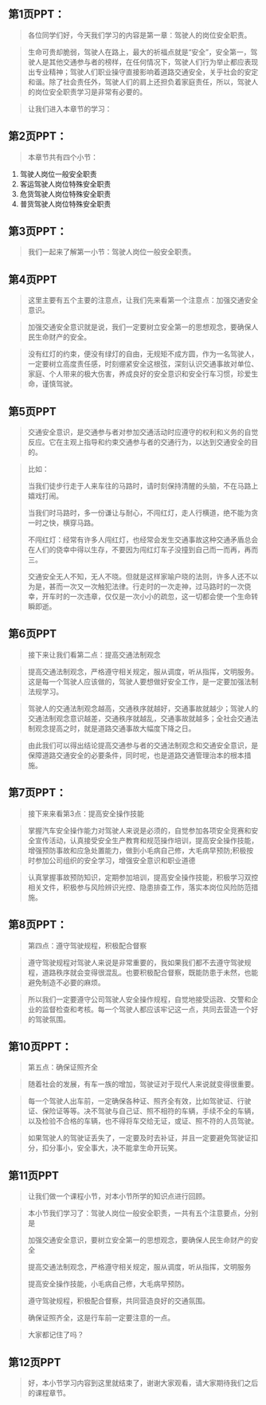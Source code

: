 ## 第1页PPT：

> 各位同学们好，今天我们学习的内容是第一章：驾驶人的岗位安全职责。

> 生命可贵却脆弱，驾驶人在路上，最大的祈福点就是“安全”，安全第一，驾驶人是其他交通参与者的榜样，在任何情况下，驾驶人们行为举止都应表现出专业精神；驾驶人们职业操守直接影响着道路交通安全，关乎社会的安定和谐。除了社会责任外，驾驶人们的肩上还担负着家庭责任，所以，驾驶人的岗位安全职责学习是非常有必要的。

> 让我们进入本章节的学习：




## 第2页PPT：

> 本章节共有四个小节：

1. 驾驶人岗位一般安全职责
2. 客运驾驶人岗位特殊安全职责
3. 危货驾驶人岗位特殊安全职责
4. 普货驾驶人岗位特殊安全职责



## 第3页PPT：

> 我们一起来了解第一小节：驾驶人岗位一般安全职责。



## 第4页PPT

> 这里主要有五个主要的注意点，让我们先来看第一个注意点：加强交通安全意识。

> 加强交通安全意识就是说，我们一定要树立安全第一的思想观念，要确保人民生命财产的安全。

> 没有红灯的约束，便没有绿灯的自由，无规矩不成方圆，作为一名驾驶人，一定要树立高度责任感，时刻绷紧安全这根弦，深刻认识交通事故对单位、家庭、个人带来的极大伤害，养成良好的安全意识和安全行车习惯，珍爱生命，谨慎驾驶。



## 第5页PPT

> 交通安全意识，是交通参与者对参加交通活动时应遵守的权利和义务的自觉反应。它在主观上指导和约束交通参与者的交通行为，以达到交通安全的目的。

> 比如：
>
> 当我们徒步行走于人来车往的马路时，请时刻保持清醒的头脑，不在马路上嬉戏打闹。
>
> 当我们时马路时，多一份谦让与耐心，不闯红灯，走人行横道，绝不能为贪一时之快，横穿马路。
>
> 不闯红灯：经常有许多人闯红灯，也经常会发生交通事故这种交通矛盾总会在人们的侥幸中得以生存，不要因为闯红灯车子没撞到自己而一而再，再而三。
>
> 交通安全无人不知，无人不晓。但就是这样家喻户晓的法则，许多人还不以为是，甚而一次又一次触犯法律。行走时的一次走神，过马路时的一次侥幸，开车时的一次违章，仅仅是一次小小的疏忽，这一切都会使一个生命转瞬即逝。
>




## 第6页PPT

> 接下来让我们看第二点：提高交通法制观念

> 提高交通法制观念，严格遵守相关规定，服从调度，听从指挥，文明服务。这是每一个驾驶人应该做的，驾驶人要想做好安全工作，是一定要加强法制法规学习。

> 驾驶人的交通法制观念越高，交通秩序就越好，交通事故就越少；驾驶人的交通法制观念意识越差，交通秩序就越乱，交通事故就越多；全社会交通法制观念提高之时，就是道路交通事故大幅度下降之日。

> 由此我们可以得出结论提高交通参与者的交通法制观念和交通安全意识，是保障道路交通安全的必要条件，同时呢，也是道路交通管理治本的根本措施。



## 第7页PPT：

> 接下来来看第3点：提高安全操作技能

> 掌握汽车安全操作能力对驾驶人来说是必须的，自觉参加各项安全竞赛和安全宣传活动，认真接受安全生产教育和规范操作培训，提高安全操作技能，增强预防事故和应急处置能力，做到小毛病自己修，大毛病早预防;积极按时参加公司组织的安全学习，增强安全意识和职业道德

> 认真掌握事故预防知识，定期参加培训，提高安全操作技能，积极学习双控相关文件，积极参与风险辨识光控、隐患排查工作，落实本岗位风险防范措施。



## 第8页PPT：

> 第四点：遵守驾驶规程，积极配合督察

> 遵守驾驶规程对驾驶人来说是非常重要的，我如果我们都不去遵守驾驶规程，道路秩序就会变得很混乱。也要积极配合督察，既能防患于未然，也能 避免制造不必要的麻烦。

> 所以我们一定要遵守公司驾驶人安全操作规程，自觉地接受运政、交警和企业的监督检查和考核。每一个驾驶人都应该牢记这一点，共同去营造一个好的驾驶氛围。



## 第10页PPT：

> 第五点：确保证照齐全

> 随着社会的发展，有车一族的增加，驾驶证对于现代人来说就变得很重要。

> 每一个驾驶人出车前，一定确保各种证、照齐全有效，比如驾驶证、行驶证、保险证等等。决不驾驶与自己证、照不相符的车辆，手续不全的车辆，以及检验不合格的车辆，也不得将车交给无证，或证、照不符的人员驾驶。

> 如果驾驶人的驾驶证丢失了，一定要及时去补证，并且一定要避免驾驶证扣分，扣分事小，安全事大，决不能拿生命开玩笑。



## 第11页PPT

> 让我们做一个课程小节，对本小节所学的知识点进行回顾。

> 本小节我们学习了：驾驶人岗位一般安全职责，一共有五个注意要点，分别是
>
> 加强交通安全意识，要树立安全第一的思想观念，要确保人民生命财产的安全
>
> 提高交通法制观念，严格遵守相关规定，服从调度，听从指挥，文明服务
>
> 提高安全操作技能，小毛病自己修，大毛病早预防。
>
> 遵守驾驶规程，积极配合督察，共同营造良好的交通氛围。
>
> 确保证照齐全，这是行车前一定要注意的一点。

> 大家都记住了吗？



## 第12页PPT

> 好，本小节学习内容到这里就结束了，谢谢大家观看，请大家期待我们之后的课程章节。